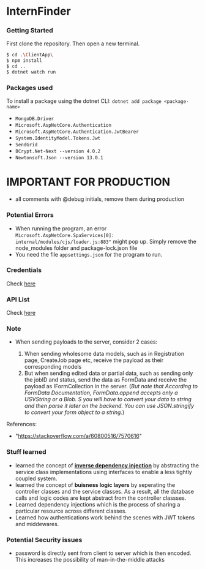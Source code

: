 # InternFinder

### Getting Started

First clone the repository. Then open a new terminal.
```bash 
$ cd .\ClientApp\ 
$ npm install
$ cd ..
$ dotnet watch run
```

### Packages used
To install a package using the dotnet CLI:  `dotnet add package <package-name>`
- `MongoDB.Driver`
- `Microsoft.AspNetCore.Authentication`
- `Microsoft.AspNetCore.Authentication.JwtBearer`
- `System.IdentityModel.Tokens.Jwt`
- `SendGrid`
- `BCrypt.Net-Next --version 4.0.2`
- `Newtonsoft.Json --version 13.0.1`

# IMPORTANT FOR PRODUCTION
- all comments with @debug initials, remove them during production

### Potential Errors
- When running the program, an error `Microsoft.AspNetCore.SpaServices[0]: internal/modules/cjs/loader.js:883"` might pop up. Simply remove the node_modules folder and package-lock.json file
- You need the file `appsettings.json` for the program to run.

### Credentials
Check <a href="https://docs.google.com/document/d/15o92_bAJAjbDGLN3EiKJ3iPX76xrkUo67c9FoZofb4Y/edit?usp=sharing">here</a>

### API List
Check <a href="https://docs.google.com/spreadsheets/d/1Ift-x7HbfvzpTGgtjdmNcCYQPpZp9vUTZ0ohPxVUz8Y/edit?usp=sharing">here</a>

### Note
- When sending payloads to the server, consider 2 cases:

  1. When sending wholesome data models, such as in Registration page, CreateJob page etc, receive the payload as their corresponding models
  2. But when sending edited data or partial data, such as sending only the jobID and status, send the data as FormData and receive the payload as IFormCollection in the server. (*But note that  According to FormData Documentation, FormData.append accepts only a USVString or a Blob. S you will have to convert your data to string and then parse it later on the backend. You can use JSON.stringify to convert your form object to a string.*)

References:
- "https://stackoverflow.com/a/60800516/7570616"

### Stuff learned
- learned the concept of <a href="https://deviq.com/principles/dependency-inversion-principle"><b>inverse dependency injection</b></a> by abstracting the service class implementations using interfaces to enable a less tightly coupled system. 
- learned the concept of **buisness logic layers** by seperating the controller classes and the service classes. As a result, all the database calls and logic codes are kept abstract from the controller classses.
- Learned dependency injections which is the process of sharing a particular resource across different classes.
- Learned how authentications work behind the scenes with JWT tokens and middewares.

### Potential Security issues
- password is directly sent from client to server which is then encoded. This increases the possibility of man-in-the-middle attacks
